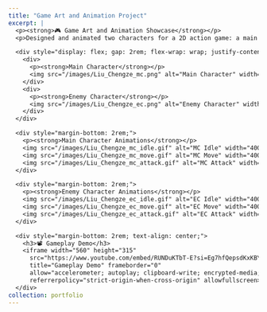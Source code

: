 ```yaml
---
title: "Game Art and Animation Project"
excerpt: |
  <p><strong>🎮 Game Art and Animation Showcase</strong></p>
  <p>Designed and animated two characters for a 2D action game: a main character and an enemy character. Each includes idle, movement, and attack animations.</p>

  <div style="display: flex; gap: 2rem; flex-wrap: wrap; justify-content: center; margin-bottom: 2rem;">
    <div>
      <p><strong>Main Character</strong></p>
      <img src="/images/Liu_Chengze_mc.png" alt="Main Character" width="480">
    </div>
    <div>
      <p><strong>Enemy Character</strong></p>
      <img src="/images/Liu_Chengze_ec.png" alt="Enemy Character" width="480">
    </div>
  </div>

  <div style="margin-bottom: 2rem;">
    <p><strong>Main Character Animations</strong></p>
    <img src="/images/Liu_Chengze_mc_idle.gif" alt="MC Idle" width="400">
    <img src="/images/Liu_Chengze_mc_move.gif" alt="MC Move" width="400">
    <img src="/images/Liu_Chengze_mc_attack.gif" alt="MC Attack" width="400">
  </div>

  <div style="margin-bottom: 2rem;">
    <p><strong>Enemy Character Animations</strong></p>
    <img src="/images/Liu_Chengze_ec_idle.gif" alt="EC Idle" width="400">
    <img src="/images/Liu_Chengze_ec_move.gif" alt="EC Move" width="400">
    <img src="/images/Liu_Chengze_ec_attack.gif" alt="EC Attack" width="400">
  </div>

  <div style="margin-bottom: 2rem; text-align: center;">
    <h3>📽 Gameplay Demo</h3>
    <iframe width="560" height="315" 
      src="https://www.youtube.com/embed/RUNDuKTbT-E?si=Eg7hfQepsdKxKBYh" 
      title="Gameplay Demo" frameborder="0"
      allow="accelerometer; autoplay; clipboard-write; encrypted-media; gyroscope; picture-in-picture; web-share"
      referrerpolicy="strict-origin-when-cross-origin" allowfullscreen></iframe>
  </div>
collection: portfolio
---
```

